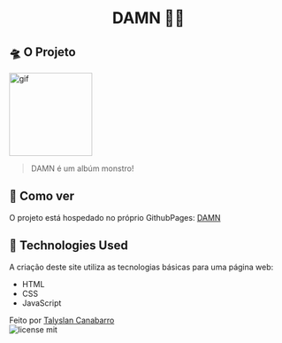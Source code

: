 <h1 align="center"> DAMN 🧑‍🎤</h1>
<!-- 
<img height="500" src="" alt="Layout no Computador" />
<img height="500" src="" alt="Layout no Celular" /> 
 -->

## 🛸 O Projeto
<img height="150" src="" alt="gif" />

<blockquote>DAMN é um albúm monstro!</blockquote>


## 📌 Como ver

O projeto está hospedado no próprio GithubPages:
[DAMN](https://talyslan.github.io/DAMN/)


## 🚀 Technologies Used

A criação deste site utiliza as tecnologias básicas para uma página web:

- HTML
- CSS
- JavaScript

Feito por <a href="https://github.com/Talyslan">Talyslan Canabarro</a>
<br/>
<img src="https://img.shields.io/badge/license-MIT-8A2BE2" alt="license mit" />